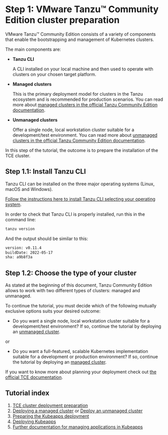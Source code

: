 # Step 1: VMware Tanzu™ Community Edition cluster preparation

VMware Tanzu™ Community Edition consists of a variety of components that enable the bootstrapping and management of Kubernetes clusters.

The main components are:

- **Tanzu CLI**

  A CLI installed on your local machine and then used to operate with clusters on your chosen target platform.

- **Managed clusters**

  This is the primary deployment model for clusters in the Tanzu ecosystem and is recommended for production scenarios. You can read more about [managed clusters in the official Tanzu Community Edition documentation](https://tanzucommunityedition.io/docs/v0.12/planning/#managed-cluster).

- **Unmanaged clusters**

  Offer a single node, local workstation cluster suitable for a development/test environment. You can read more about [unmanaged clusters in the official Tanzu Community Edition documentation](https://tanzucommunityedition.io/docs/v0.12/planning/#unmanaged-cluster).

In this step of the tutorial, the outcome is to prepare the installation of the TCE cluster.

## Step 1.1: Install Tanzu CLI

Tanzu CLI can be installed on the three major operating systems (Linux, macOS and Windows).

[Follow the instructions here to install Tanzu CLI selecting your operating system](https://tanzucommunityedition.io/docs/v0.12/cli-installation/).

In order to check that Tanzu CLI is properly installed, run this in the command line:

```bash
tanzu version
```

And the output should be similar to this:

```bash
version: v0.11.4
buildDate: 2022-05-17
sha: a9b8f3a
```

## Step 1.2: Choose the type of your cluster

As stated at the beginning of this document, Tanzu Community Edition allows to work with two different types of clusters: managed and unmanaged.

To continue the tutorial, you must decide which of the following mutually exclusive options suits your desired outcome:

- Do you want a single node, local workstation cluster suitable for a development/test environment? If so, continue the tutorial by deploying an [unmanaged cluster](./02-TCE-unmanaged-cluster.md).

or

- Do you want a full-featured, scalable Kubernetes implementation suitable for a development or production environment? If so, continue the tutorial by deploying an [managed cluster](./02-TCE-managed-cluster.md).

If you want to know more about planning your deployment check out [the official TCE documentation](https://tanzucommunityedition.io/docs/v0.12/planning/).

## Tutorial index

1. [TCE cluster deployment preparation](./01-TCE-cluster-preparation.md)
2. [Deploying a managed cluster](./02-TCE-managed-cluster.md) or [Deploy an unmanaged cluster](./02-TCE-unmanaged-cluster.md)
3. [Preparing the Kubeapps deployment](./03-preparing-kubeapps-deployment.md)
4. [Deploying Kubeapps](./04-deploying-kubeapps.md)
5. [Further documentation for managing applications in Kubeapps](./05-managing-applications.md)
